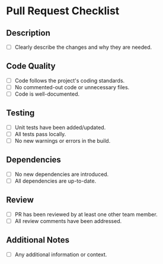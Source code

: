 # Pull Request Checklist

## Description
- [ ] Clearly describe the changes and why they are needed.

## Code Quality
- [ ] Code follows the project's coding standards.
- [ ] No commented-out code or unnecessary files.
- [ ] Code is well-documented.

## Testing
- [ ] Unit tests have been added/updated.
- [ ] All tests pass locally.
- [ ] No new warnings or errors in the build.

## Dependencies
- [ ] No new dependencies are introduced.
- [ ] All dependencies are up-to-date.

## Review
- [ ] PR has been reviewed by at least one other team member.
- [ ] All review comments have been addressed.

## Additional Notes
- [ ] Any additional information or context.
